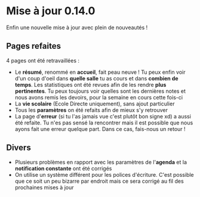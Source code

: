 # Mise à jour 0.14.0

Enfin une nouvelle mise à jour avec plein de nouveautés !

## Pages refaites

4 pages ont été retravaillées :

- Le **résumé**, renommé en **accueil**, fait peau neuve ! Tu peux enfin voir d'un coup d'oeil dans **quelle salle** tu as cours et dans **combien de temps**. Les statistiques ont été revues afin de les rendre **plus pertinentes**. Tu peux toujours voir quelles sont les dernières notes et nous avons remis les devoirs, pour la semaine en cours cette fois-ci
- La **vie scolaire** (Ecole Directe uniquement), sans ajout particulier
- Tous les **paramètres** on été refaits afin de mieux s'y retrouver
- La page d'**erreur** (si tu l'as jamais vue c'est plutôt bon signe xd) a aussi été refaite. Tu n'es pas sensé la rencontrer mais il est possible que nous ayons fait une erreur quelque part. Dans ce cas, fais-nous un retour !

## Divers

- Plusieurs problèmes en rapport avec les paramètres de l'**agenda** et la **notification constante** ont été corrigés
- On utilise un système différent pour les polices d'écriture. C'est possible que ce soit un peu bizarre par endroit mais ce sera corrigé au fil des prochaines mises à jour
